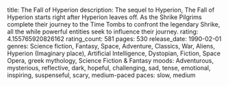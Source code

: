 title: The Fall of Hyperion
description: The sequel to Hyperion, The Fall of Hyperion starts right after Hyperion leaves off. As the Shrike Pilgrims complete their journey to the Time Tombs to confront the legendary Shrike, all the while powerful entities seek to influence their journey. 
rating: 4.155765920826162
rating_count: 581
pages: 530
release_date: 1990-02-01
genres: Science fiction, Fantasy, Space, Adventure, Classics, War, Aliens, Hyperion (Imaginary place), Artificial Intelligence, Dystopian, Fiction, Space Opera, greek mythology, Science Fiction & Fantasy
moods: Adventurous, mysterious, reflective, dark, hopeful, challenging, sad, tense, emotional, inspiring, suspenseful, scary, medium-paced
paces: slow, medium
